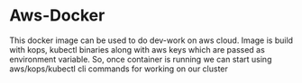 # Aws-Docker
This docker image can be used to do dev-work on aws cloud. Image is build with kops, kubectl binaries along with aws keys which are passed as environment variable. So, once container is running we can start using aws/kops/kubectl cli commands for working on our cluster 
